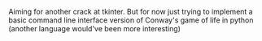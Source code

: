 Aiming for another crack at tkinter. 
But for now just trying to implement a basic command line interface version of Conway's game of life in python (another language would've been more interesting)
